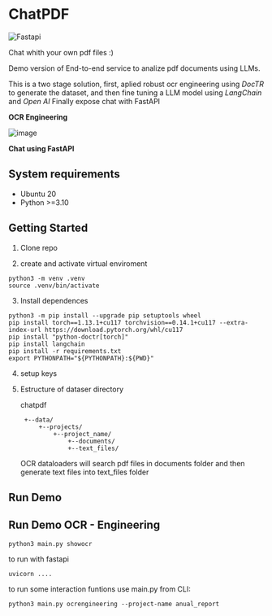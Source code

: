 # ChatPDF

![Fastapi](https://img.shields.io/badge/fastapi-109989?style=for-the-badge&logo=FASTAPI&logoColor=white)

Chat whith your own pdf files :) 

Demo version of End-to-end service to analize pdf documents using LLMs.

This is a two stage solution, first, aplied robust ocr engineering using *DocTR* to generate the dataset, and then fine tuning a LLM model using *LangChain* and *Open AI*
Finally expose chat with FastAPI

**OCR Engineering**

![image](https://github.com/crismarquez/chatpdf/blob/main/ocr_show.png?raw=true)

**Chat using FastAPI**


## System requirements
- Ubuntu 20
- Python >=3.10

## Getting Started
1. Clone repo

2. create and activate virtual enviroment

<prev>

    python3 -m venv .venv
    source .venv/bin/activate

<prev>

3. Install dependences

<prev>

    python3 -m pip install --upgrade pip setuptools wheel
    pip install torch==1.13.1+cu117 torchvision==0.14.1+cu117 --extra-index-url https://download.pytorch.org/whl/cu117
    pip install "python-doctr[torch]"
    pip install langchain
    pip install -r requirements.txt
    export PYTHONPATH="${PYTHONPATH}:${PWD}"
<prev>

4. setup keys

5. Estructure of dataser directory

    chatpdf

        +--data/
            +--projects/
                +--project_name/
                    +--documents/
                    +--text_files/

    OCR dataloaders will search pdf files in documents folder and then generate text files into text_files folder


## Run Demo 

## Run Demo OCR - Engineering
<prev>

    python3 main.py showocr

<prev>

to run with fastapi

<prev>

    uvicorn ....

<prev>

to run some interaction funtions use main.py from CLI:

<prev>

    python3 main.py ocrengineering --project-name anual_report

    
<prev>

